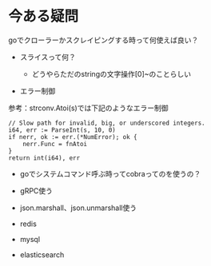 # 今ある疑問

goでクローラーかスクレイピングする時って何使えば良い？

- スライスって何？
  - どうやらただのstringの文字操作[0]~のことらしい

- エラー制御

参考：strconv.Atoi(s)では下記のようなエラー制御

```go=
// Slow path for invalid, big, or underscored integers.
i64, err := ParseInt(s, 10, 0)
if nerr, ok := err.(*NumError); ok {
    nerr.Func = fnAtoi
}
return int(i64), err
```

- goでシステムコマンド呼ぶ時ってcobraってのを使うの？

- gRPC使う
- json.marshall、json.unmarshall使う
- redis
- mysql
- elasticsearch
